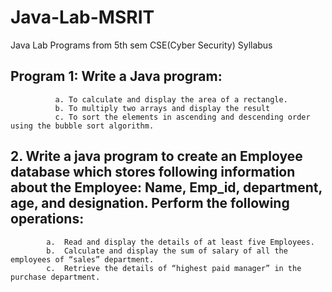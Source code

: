 # Java-Lab-MSRIT
Java Lab Programs from 5th sem CSE(Cyber Security) Syllabus 

## Program 1: Write a Java program: 
              a. To calculate and display the area of a rectangle. 
              b. To multiply two arrays and display the result 
              c. To sort the elements in ascending and descending order using the bubble sort algorithm.
              
## 2.	Write a java program to create an Employee database which stores following information about the Employee: Name, Emp_id, department, age, and designation. Perform the following operations:
            a.	Read and display the details of at least five Employees.
            b.	Calculate and display the sum of salary of all the employees of “sales” department.
            c.	Retrieve the details of “highest paid manager” in the purchase department.
